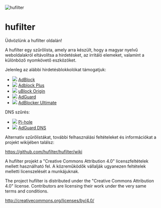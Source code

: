![hufilter](https://i.ibb.co/QnscqN5/hufilter.png)

# hufilter

Üdvözlünk a hufilter oldalán!

A hufilter egy szűrőlista, amely arra készült, hogy a magyar nyelvű weboldalakról eltávolítsa a hirdetésket, az irritáló elemeket, valamint a különböző nyomkövető eszközöket.

Jelenleg az alábbi hirdetésblokkolókat támogatjuk:
* ![](https://i.ibb.co/wy0Xqjm/ab.png) [AdBlock](https://raw.githubusercontent.com/hufilter/hufilter/master/hufilter.txt)
* ![](https://i.ibb.co/VWkXHfW/abp.png) [Adblock Plus](https://raw.githubusercontent.com/hufilter/hufilter/master/hufilter.txt)
* ![](https://i.ibb.co/MskKKGZ/ublock.png) [uBlock Origin](https://raw.githubusercontent.com/hufilter/hufilter/master/hufilter-ublock.txt)
* ![](https://i.ibb.co/rch274D/adguard.png) [AdGuard](https://raw.githubusercontent.com/hufilter/hufilter/master/hufilter-adguard.txt)
* ![](https://i.ibb.co/P57DX8R/ad-ultimate.png) [AdBlocker Ultimate](https://raw.githubusercontent.com/hufilter/hufilter/master/hufilter.txt)

DNS szűrés:
* ![](https://i.ibb.co/qmmnw2Q/pihole.png) [Pi-hole](https://raw.githubusercontent.com/hufilter/hufilter/master/hufilter-dns.txt)
* ![](https://i.ibb.co/rch274D/adguard.png) [AdGuard DNS](https://raw.githubusercontent.com/hufilter/hufilter/master/hufilter-dns.txt)

Alternatív szűrőlistákat, további felhasználási feltételeket és információkat a projekt wikijében találsz:

https://github.com/hufilter/hufilter/wiki

A hufilter projekt a "Creative Commons Attribution 4.0" licenszfeltételek mellett használható fel. 
A közreműködők vállalják ugyanezen feltételek melletti licenszelését a munkájuknak.

The project hufilter is distributed under the "Creative Commons Attribution 4.0" license. 
Contributors are licensing their work under the very same terms and conditions.

http://creativecommons.org/licenses/by/4.0/
